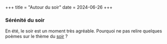 +++
title = "Autour du soir"
date = 2024-06-26
+++
### Sérénité du soir

En été, le soir est un moment très agréable. Pourquoi ne pas relire quelques poèmes sur le thème du [soir](/search?search-by=soir) ?